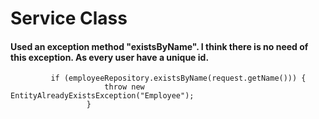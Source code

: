 # Service Class

#### Used an exception method "existsByName". I think there is no need of this exception. As every user have a unique id.

             if (employeeRepository.existsByName(request.getName())) {
                         throw new EntityAlreadyExistsException("Employee");
                     }